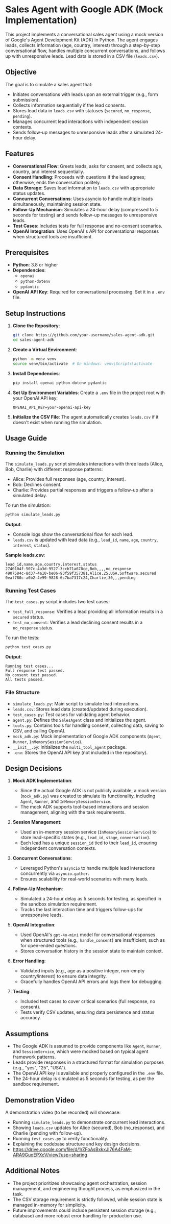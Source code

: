 # Sales Agent with Google ADK (Mock Implementation)

This project implements a conversational sales agent using a mock version of Google's Agent Development Kit (ADK) in Python. The agent engages leads, collects information (age, country, interest) through a step-by-step conversational flow, handles multiple concurrent conversations, and follows up with unresponsive leads. Lead data is stored in a CSV file (`leads.csv`).

## Objective

The goal is to simulate a sales agent that:
- Initiates conversations with leads upon an external trigger (e.g., form submission).
- Collects information sequentially if the lead consents.
- Stores lead data in `leads.csv` with statuses (`secured`, `no_response`, `pending`).
- Manages concurrent lead interactions with independent session contexts.
- Sends follow-up messages to unresponsive leads after a simulated 24-hour delay.

## Features

- **Conversational Flow**: Greets leads, asks for consent, and collects age, country, and interest sequentially.
- **Consent Handling**: Proceeds with questions if the lead agrees; otherwise, ends the conversation politely.
- **Data Storage**: Saves lead information to `leads.csv` with appropriate status updates.
- **Concurrent Conversations**: Uses asyncio to handle multiple leads simultaneously, maintaining session state.
- **Follow-Up Mechanism**: Simulates a 24-hour delay (compressed to 5 seconds for testing) and sends follow-up messages to unresponsive leads.
- **Test Cases**: Includes tests for full response and no-consent scenarios.
- **OpenAI Integration**: Uses OpenAI's API for conversational responses when structured tools are insufficient.

## Prerequisites

- **Python**: 3.8 or higher
- **Dependencies**:
  - `openai`
  - `python-dotenv`
  - `pydantic`
- **OpenAI API Key**: Required for conversational processing. Set it in a `.env` file.

## Setup Instructions

1. **Clone the Repository**:
   ```bash
   git clone https://github.com/your-username/sales-agent-adk.git
   cd sales-agent-adk
   ```

2. **Create a Virtual Environment**:
   ```bash
   python -m venv venv
   source venv/bin/activate  # On Windows: venv\Scripts\activate
   ```

3. **Install Dependencies**:
   ```bash
   pip install openai python-dotenv pydantic
   ```

4. **Set Up Environment Variables**:
   Create a `.env` file in the project root with your OpenAI API key:
   ```
   OPENAI_API_KEY=your-openai-api-key
   ```

5. **Initialize the CSV File**:
   The agent automatically creates `leads.csv` if it doesn't exist when running the simulation.

## Usage Guide

### Running the Simulation

The `simulate_leads.py` script simulates interactions with three leads (Alice, Bob, Charlie) with different response patterns:
- Alice: Provides full responses (age, country, interest).
- Bob: Declines consent.
- Charlie: Provides partial responses and triggers a follow-up after a simulated delay.

To run the simulation:
```bash
python simulate_leads.py
```

**Output**:
- Console logs show the conversational flow for each lead.
- `leads.csv` is updated with lead data (e.g., `lead_id`, `name`, `age`, `country`, `interest`, `status`).

**Sample leads.csv**:
```
lead_id,name,age,country,interest,status
2740104f-507c-4a3d-9527-3ccb71a678ce,Bob,,,,no_response
4907584c-8d37-4a10-be06-93f59f357381,Alice,25,USA,Software,secured
0eaf780c-a0b2-4e99-9828-6c7ba7317c24,Charlie,30,,,pending
```

### Running Test Cases

The `test_cases.py` script includes two test cases:
- `test_full_response`: Verifies a lead providing all information results in a `secured` status.
- `test_no_consent`: Verifies a lead declining consent results in a `no_response` status.

To run the tests:
```bash
python test_cases.py
```

**Output**:
```
Running test cases...
Full response test passed.
No consent test passed.
All tests passed.
```

### File Structure

- `simulate_leads.py`: Main script to simulate lead interactions.
- `leads.csv`: Stores lead data (created/updated during execution).
- `test_cases.py`: Test cases for validating agent behavior.
- `agent.py`: Defines the `SalesAgent` class and initializes the agent.
- `tools.py`: Contains tools for handling consent, collecting data, saving to CSV, and calling OpenAI.
- `mock_adk.py`: Mock implementation of Google ADK components (`Agent`, `Runner`, `InMemorySessionService`).
- `__init__.py`: Initializes the `multi_tool_agent` package.
- `.env`: Stores the OpenAI API key (not included in the repository).

## Design Decisions

1. **Mock ADK Implementation**:
   - Since the actual Google ADK is not publicly available, a mock version (`mock_adk.py`) was created to simulate its functionality, including `Agent`, `Runner`, and `InMemorySessionService`.
   - The mock ADK supports tool-based interactions and session management, aligning with the task requirements.

2. **Session Management**:
   - Used an in-memory session service (`InMemorySessionService`) to store lead-specific states (e.g., `lead_id`, `stage`, `conversation`).
   - Each lead has a unique `session_id` tied to their `lead_id`, ensuring independent conversation contexts.

3. **Concurrent Conversations**:
   - Leveraged Python's `asyncio` to handle multiple lead interactions concurrently via `asyncio.gather`.
   - Ensures scalability for real-world scenarios with many leads.

4. **Follow-Up Mechanism**:
   - Simulated a 24-hour delay as 5 seconds for testing, as specified in the sandbox simulation requirement.
   - Tracks the last interaction time and triggers follow-ups for unresponsive leads.

5. **OpenAI Integration**:
   - Used OpenAI's `gpt-4o-mini` model for conversational responses when structured tools (e.g., `handle_consent`) are insufficient, such as for open-ended questions.
   - Stores conversation history in the session state to maintain context.

6. **Error Handling**:
   - Validated inputs (e.g., age as a positive integer, non-empty country/interest) to ensure data integrity.
   - Gracefully handles OpenAI API errors and logs them for debugging.

7. **Testing**:
   - Included test cases to cover critical scenarios (full response, no consent).
   - Tests verify CSV updates, ensuring data persistence and status accuracy.

## Assumptions

- The Google ADK is assumed to provide components like `Agent`, `Runner`, and `SessionService`, which were mocked based on typical agent framework patterns.
- Leads provide responses in a structured format for simulation purposes (e.g., "yes", "25", "USA").
- The OpenAI API key is available and properly configured in the `.env` file.
- The 24-hour delay is simulated as 5 seconds for testing, as per the sandbox requirement.

## Demonstration Video

A demonstration video (to be recorded) will showcase:
- Running `simulate_leads.py` to demonstrate concurrent lead interactions.
- Showing `leads.csv` updates for Alice (secured), Bob (no_response), and Charlie (pending with follow-up).
- Running `test_cases.py` to verify functionality.
- Explaining the codebase structure and key design decisions.
- https://drive.google.com/file/d/1rZFoAsBxkxJI76A4FaM-ARA9GuqEPXcV/view?usp=sharing

## Additional Notes

- The project prioritizes showcasing agent orchestration, session management, and engineering thought process, as emphasized in the task.
- The CSV storage requirement is strictly followed, while session state is managed in-memory for simplicity.
- Future improvements could include persistent session storage (e.g., database) and more robust error handling for production use.
